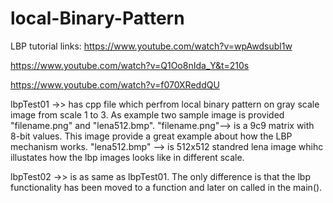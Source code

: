 # local-Binary-Pattern
LBP tutorial links:
https://www.youtube.com/watch?v=wpAwdsubl1w

https://www.youtube.com/watch?v=Q1Oo8nIda_Y&t=210s

https://www.youtube.com/watch?v=f070XReddQU

lbpTest01 ->> has cpp file which perfrom local binary pattern on gray scale image from scale 1 to 3. As example two sample image is provided "filename.png" and "lena512.bmp". 
  "filename.png"--> is a 9c9 matrix with 8-bit values. This image provide a great example about how the LBP mechanism works. 
  "lena512.bmp" --> is 512x512 standred lena image whihc illustates how the lbp images looks like in different scale.
  
  
  lbpTest02 ->> is as same as lbpTest01. The only difference is that the lbp functionality has been moved to a function and later on called in the main(). 
  
  
  
